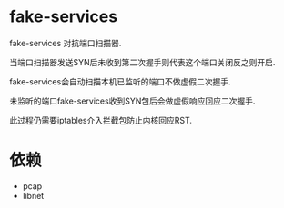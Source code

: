 # fake-services
fake-services 对抗端口扫描器. 

当端口扫描器发送SYN后未收到第二次握手则代表这个端口关闭反之则开启.

fake-services会自动扫描本机已监听的端口不做虚假二次握手.

未监听的端口fake-services收到SYN包后会做虚假响应回应二次握手.

此过程仍需要iptables介入拦截包防止内核回应RST.

# 依赖
* pcap
* libnet
